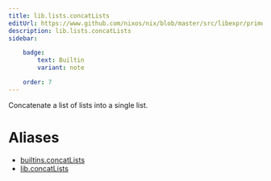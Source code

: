 ```yaml
---
title: lib.lists.concatLists
editUrl: https://www.github.com/nixos/nix/blob/master/src/libexpr/primops.cc
description: lib.lists.concatLists
sidebar:

    badge:
        text: Builtin
        variant: note

    order: 7
---
```


Concatenate a list of lists into a single list.


# Aliases

- [builtins.concatLists](reference/builtins/builtins-concatLists)
- [lib.concatLists](reference/lib/lib-concatLists)


